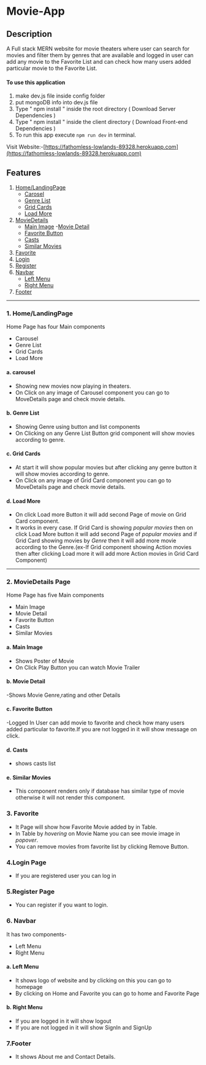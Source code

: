 # Movie-App
## Description
A Full stack MERN website for movie theaters where user can search for movies and filter them by genres that are available and logged in user can add any movie to the Favorite List and can check how many users added particular movie to the Favorite List.

#### To use this application

1. make dev.js file inside config folder
2. put mongoDB info into dev.js file
3. Type " npm install " inside the root directory ( Download Server Dependencies )
4. Type " npm install " inside the client directory ( Download Front-end Dependencies )
5. To run this app execute `npm run dev` in terminal.

Visit Website:-[https://fathomless-lowlands-89328.herokuapp.com](https://fathomless-lowlands-89328.herokuapp.com)

## Features
1. [Home/LandingPage](##1-homelandingpage)
    - [Carosel](#a-carousel)
   - [Genre List](#b-genre-list)
   - [Grid Cards](#c-grid-cards)
   - [Load More](#d-load-more)
2. [MovieDetails](#2-moviedetails-page)
   - [Main Image](#a-main-image)
    -[Movie Detail](#b--movie-detail)
   - [Favorite Button](#c--favorite-button)
    - [Casts](#d-casts)
    - [Similar Movies](#e-similar-movies)
3. [Favorite](#3-favorite)
4. [Login](#4login-page)
5. [Register](#5register-page)
6. [Navbar](#6-navbar)
   - [Left Menu](#a-left-menu)
   - [Right Menu](#b-right-menu)
7. [Footer](#7footer)
---
### 1. Home/LandingPage
Home Page has four Main components
- Carousel
- Genre List
- Grid Cards
- Load More

#### a. carousel
- Showing new movies now playing in theaters.
- On Click on any image of Carousel component you can go to MoveDetails page and check movie details.

#### b. Genre List
- Showing Genre using button and list components
- On Clicking on any Genre List Button grid component will show movies according to genre.

####  c. Grid Cards
- At start it will show popular movies but after clicking any genre button it will show movies according to genre.
- On Click on any image of Grid Card component you can go to MoveDetails page and check movie details.

#### d. Load More
- On click Load more Button it will add second Page of movie   on Grid Card component.
- It works in every case. If Grid Card is showing *popular movies* then on click Load More button it will add second Page of *popular movies* and if Grid Card showing movies by *Genre* then it will add more movie according to the Genre.(ex-If Grid component showing Action movies then after clicking Load more it will add more Action movies in Grid Card Component)

---
### 2. MovieDetails Page

Home Page has five Main components
- Main Image
- Movie Detail
- Favorite Button
- Casts
- Similar Movies


#### a. Main Image
- Shows Poster of Movie
- On Click Play Button you can watch Movie Trailer 

#### b.  Movie Detail
-Shows Movie Genre,rating and other Details

#### c.  Favorite Button
-Logged In User can add movie to favorite and check how many users added particular to favorite.If you are not logged in it will show message on click.

#### d. Casts
- shows casts list

#### e. Similar Movies
- This component renders only if database has similar type of movie otherwise it will not render this component.


### 3. Favorite
- It Page will show how Favorite Movie added by in Table.
-  In Table by *hovering* on Movie Name you can see movie image in *popover*.
- You can remove movies from favorite list by clicking Remove Button. 

### 4.Login Page
- If you are registered user you can log in

### 5.Register Page
- You can register if you want to login.

### 6. Navbar
It has two components-
- Left Menu
- Right Menu 

#### a. Left Menu
- It shows logo of website and by clicking on this you can go to homepage
- By clicking on Home and Favorite you can go to home and Favorite Page 

#### b. Right Menu
- If you are logged in it will show logout
- If you are not logged in it will show SignIn and SignUp 

### 7.Footer
- It shows About me and Contact Details.
